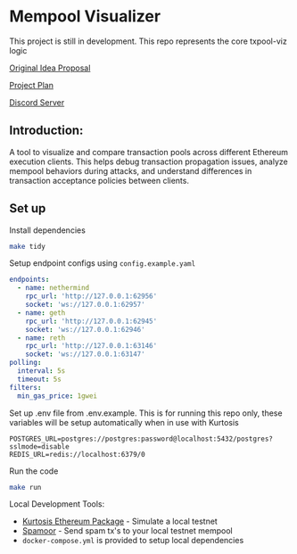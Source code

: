 # Mempool Visualizer

This project is still in development. This repo represents the core txpool-viz logic

[Original Idea Proposal](https://github.com/ethpandaops/tooling-wishlist/blob/master/open-ideas/txpool-viz.md)

[Project Plan](https://github.com/punkhazardlabs/txpool-viz/wiki)

[Discord Server](https://discord.gg/UEyf7U8Smr)

## Introduction:
A tool to visualize and compare transaction pools across different Ethereum execution clients. This helps debug transaction propagation issues, analyze mempool behaviors during attacks, and understand differences in transaction acceptance policies between clients.

## Set up

Install dependencies

```bash
make tidy
```

Setup endpoint configs using `config.example.yaml`

```yaml
endpoints:
  - name: nethermind
    rpc_url: 'http://127.0.0.1:62956'
    socket: 'ws://127.0.0.1:62957'
  - name: geth
    rpc_url: 'http://127.0.0.1:62945'
    socket: 'ws://127.0.0.1:62946'
  - name: reth
    rpc_url: 'http://127.0.0.1:63146'
    socket: 'ws://127.0.0.1:63147'
polling:
  interval: 5s
  timeout: 5s
filters:
  min_gas_price: 1gwei
```

Set up .env file from .env.example. This is for running this repo only, these variables will be setup automatically when in use with Kurtosis

```
POSTGRES_URL=postgres://postgres:password@localhost:5432/postgres?sslmode=disable
REDIS_URL=redis://localhost:6379/0
```

Run the code

```bash
make run
```

Local Development Tools:
- [Kurtosis Ethereum Package](https://github.com/ethpandaops/ethereum-package) - Simulate a local testnet
- [Spamoor](https://github.com/ethpandaops/spamoor) - Send spam tx's to your local testnet mempool
- `docker-compose.yml` is provided to setup local dependencies
